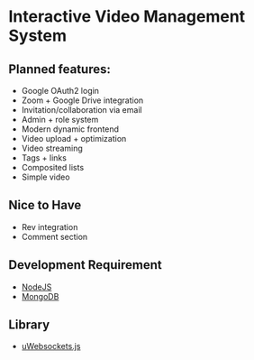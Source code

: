 # Interactive Video Management System

## Planned features:

-   Google OAuth2 login
-   Zoom + Google Drive integration
-   Invitation/collaboration via email
-   Admin + role system
-   Modern dynamic frontend
-   Video upload + optimization
-   Video streaming
-   Tags + links
-   Composited lists
-   Simple video

## Nice to Have

-   Rev integration
-   Comment section

## Development Requirement

-   [NodeJS](https://nodejs.org/)
-   [MongoDB](https://www.mongodb.com/try/download/community)

## Library
-   [uWebsockets.js](https://github.com/uNetworking/uWebSockets.js/)
